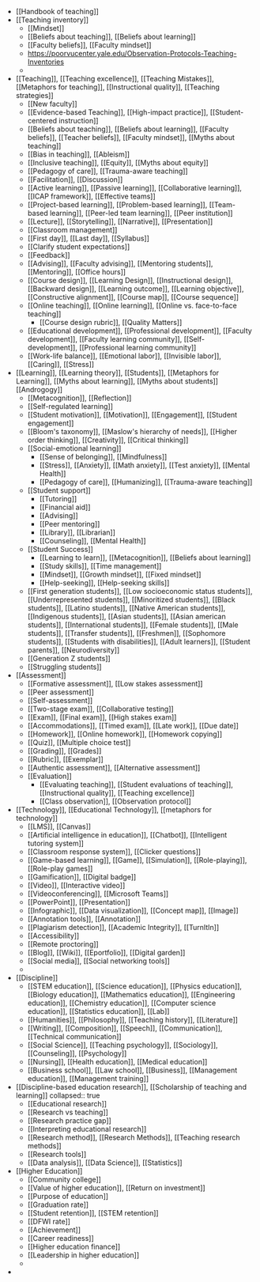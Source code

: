 - [[Handbook of teaching]]
- [[Teaching inventory]]
	- [[Mindset]]
	- [[Beliefs about teaching]], [[Beliefs about learning]]
	- [[Faculty beliefs]], [[Faculty mindset]]
	- https://poorvucenter.yale.edu/Observation-Protocols-Teaching-Inventories
	-
- [[Teaching]], [[Teaching excellence]], [[Teaching Mistakes]], [[Metaphors for teaching]], [[Instructional quality]], [[Teaching strategies]]
	- [[New faculty]]
	- [[Evidence-based Teaching]], [[High-impact practice]], [[Student-centered instruction]]
	- [[Beliefs about teaching]], [[Beliefs about learning]], [[Faculty beliefs]], [[Teacher beliefs]], [[Faculty mindset]], [[Myths about teaching]]
	- [[Bias in teaching]], [[Ableism]]
	- [[Inclusive teaching]], [[Equity]], [[Myths about equity]]
	- [[Pedagogy of care]], [[Trauma-aware teaching]]
	- [[Facilitation]], [[Discussion]]
	- [[Active learning]], [[Passive learning]], [[Collaborative learning]], [[ICAP framework]], [[Effective teams]]
	- [[Project-based learning]], [[Problem-based learning]], [[Team-based learning]], [[Peer-led team learning]], [[Peer institution]]
	- [[Lecture]], [[Storytelling]], [[Narrative]], [[Presentation]]
	- [[Classroom management]]
	- [[First day]], [[Last day]], [[Syllabus]]
	- [[Clarify student expectations]]
	- [[Feedback]]
	- [[Advising]], [[Faculty advising]], [[Mentoring students]], [[Mentoring]], [[Office hours]]
	- [[Course design]], [[Learning Design]], [[Instructional design]], [[Backward design]], [[Learning outcome]], [[Learning objective]], [[Constructive alignment]], [[Course map]], [[Course sequence]]
	- [[Online teaching]], [[Online learning]], [[Online vs. face-to-face teaching]]
		- [[Course design rubric]], [[Quality Matters]]
	- [[Educational development]], [[Professional development]], [[Faculty development]], [[Faculty learning community]], [[Self-development]], [[Professional learning community]]
	- [[Work-life balance]], [[Emotional labor]], [[Invisible labor]], [[Caring]], [[Stress]]
- [[Learning]], [[Learning theory]], [[Students]], [[Metaphors for Learning]], [[Myths about learning]], [[Myths about students]] [[Androgogy]]
	- [[Metacognition]], [[Reflection]]
	- [[Self-regulated learning]]
	- [[Student motivation]], [[Motivation]], [[Engagement]], [[Student engagement]]
	- [[Bloom's taxonomy]], [[Maslow's hierarchy of needs]], [[Higher order thinking]], [[Creativity]], [[Critical thinking]]
	- [[Social-emotional learning]]
		- [[Sense of belonging]], [[Mindfulness]]
		- [[Stress]], [[Anxiety]], [[Math anxiety]], [[Test anxiety]], [[Mental Health]]
		- [[Pedagogy of care]], [[Humanizing]], [[Trauma-aware teaching]]
	- [[Student support]]
		- [[Tutoring]]
		- [[Financial aid]]
		- [[Advising]]
		- [[Peer mentoring]]
		- [[Library]], [[Librarian]]
		- [[Counseling]], [[Mental Health]]
	- [[Student Success]]
		- [[Learning to learn]], [[Metacognition]], [[Beliefs about learning]]
		- [[Study skills]], [[Time management]]
		- [[Mindset]], [[Growth mindset]], [[Fixed mindset]]
		- [[Help-seeking]], [[Help-seeking skills]]
	- [[First generation students]], [[Low socioeconomic status students]], [[Underrepresented students]], [[Minoritized students]], [[Black students]], [[Latino students]], [[Native American students]], [[Indigenous students]], [[Asian students]], [[Asian american students]], [[International students]], [[Female students]], [[Male students]], [[Transfer students]], [[Freshmen]], [[Sophomore students]], [[Students with disabilities]], [[Adult learners]], [[Student parents]], [[Neurodiversity]]
	- [[Generation Z students]]
	- [[Struggling students]]
- [[Assessment]]
	- [[Formative assessment]], [[Low stakes assessment]]
	- [[Peer assessment]]
	- [[Self-assessment]]
	- [[Two-stage exam]], [[Collaborative testing]]
	- [[Exam]], [[Final exam]], [[High stakes exam]]
	- [[Accommodations]], [[Timed exam]], [[Late work]], [[Due date]]
	- [[Homework]], [[Online homework]], [[Homework copying]]
	- [[Quiz]], [[Multiple choice test]]
	- [[Grading]], [[Grades]]
	- [[Rubric]], [[Exemplar]]
	- [[Authentic assessment]], [[Alternative assessment]]
	- [[Evaluation]]
		- [[Evaluating teaching]], [[Student evaluations of teaching]], [[Instructional quality]], [[Teaching excellence]]
		- [[Class observation]], [[Observation protocol]]
- [[Technology]], [[Educational Technology]], [[metaphors for technology]]
	- [[LMS]], [[Canvas]]
	- [[Artificial intelligence in education]], [[Chatbot]], [[Intelligent tutoring system]]
	- [[Classroom response system]], [[Clicker questions]]
	- [[Game-based learning]], [[Game]], [[Simulation]], [[Role-playing]], [[Role-play games]]
	- [[Gamification]], [[Digital badge]]
	- [[Video]], [[Interactive video]]
	- [[Videoconferencing]], [[Microsoft Teams]]
	- [[PowerPoint]], [[Presentation]]
	- [[Infographic]], [[Data visualization]], [[Concept map]], [[Image]]
	- [[Annotation tools]], [[Annotation]]
	- [[Plagiarism detection]], [[Academic Integrity]], [[TurnItIn]]
	- [[Accessibility]]
	- [[Remote proctoring]]
	- [[Blog]], [[Wiki]], [[Eportfolio]], [[Digital garden]]
	- [[Social media]], [[Social networking tools]]
	-
- [[Discipline]]
	- [[STEM education]], [[Science education]], [[Physics education]], [[Biology education]], [[Mathematics education]], [[Engineering education]], [[Chemistry education]], [[Computer science education]], [[Statistics education]], [[Lab]]
	- [[Humanities]], [[Philosophy]], [[Teaching history]], [[Literature]]
	- [[Writing]], [[Composition]], [[Speech]], [[Communication]], [[Technical communication]]
	- [[Social Science]], [[Teaching psychology]], [[Sociology]], [[Counseling]], [[Psychology]]
	- [[Nursing]], [[Health education]], [[Medical education]]
	- [[Business school]], [[Law school]], [[Business]], [[Management education]], [[Management training]]
- [[Discipline-based education research]], [[Scholarship of teaching and learning]]
  collapsed:: true
	- [[Educational research]]
	- [[Research vs teaching]]
	- [[Research practice gap]]
	- [[Interpreting educational research]]
	- [[Research method]], [[Research Methods]], [[Teaching research methods]]
	- [[Research tools]]
	- [[Data analysis]], [[Data Science]], [[Statistics]]
- [[Higher Education]]
	- [[Community college]]
	- [[Value of higher education]], [[Return on investment]]
	- [[Purpose of education]]
	- [[Graduation rate]]
	- [[Student retention]], [[STEM retention]]
	- [[DFWI rate]]
	- [[Achievement]]
	- [[Career readiness]]
	- [[Higher education finance]]
	- [[Leadership in higher education]]
	-
-